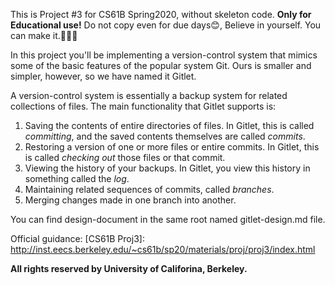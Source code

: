 This is Project #3 for CS61B Spring2020, without skeleton code. **Only for Educational use!**  Do not copy even for due days😊, Believe in yourself. You can make it.🦾🦾🦾

In this project you'll be implementing a version-control system that mimics some of the basic features of the popular system Git. Ours is smaller and simpler, however, so we have named it Gitlet.

A version-control system is essentially a backup system for related collections of files. The main functionality that Gitlet supports is:

1. Saving the contents of entire directories of files. In Gitlet, this is called *committing*, and the saved contents themselves are called *commits*.
2. Restoring a version of one or more files or entire commits. In Gitlet, this is called *checking out* those files or that commit.
3. Viewing the history of your backups. In Gitlet, you view this history in something called the *log*.
4. Maintaining related sequences of commits, called *branches*.
5. Merging changes made in one branch into another.

You can find design-document in the same root named gitlet-design.md file.

Official guidance:
[CS61B Proj3]: http://inst.eecs.berkeley.edu/~cs61b/sp20/materials/proj/proj3/index.html

**All rights reserved by University of Califorina, Berkeley.**

